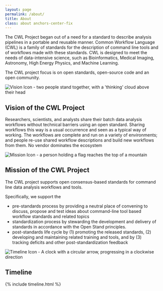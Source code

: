```yaml
---
layout: page
permalink: /about/
title: About
class: about anchors-center-fix
---
```


The CWL Project began out of a need for a standard to 
describe analysis pipelines in a portable and reusable
manner. Common Workflow Language (CWL) is a family of standards
for the description of command line tools and of workflows made with these standards.
CWL is designed to meet the needs of data-intensive science, such as Bioinformatics, Medical Imaging, Astronomy, High Energy Physics, and Machine Learning.


The CWL project focus is on open standards, open-source code and an open community.


<div class="section-header">
  <img src="../assets/img/noun_Vision_3455591.svg" class="section-icon" alt="Vision Icon - two people stand together, with a 'thinking' cloud above their head">
  <h2 id="vision">Vision of the CWL Project</h2>
</div>

Researchers, scientists, and analysts share their batch data analysis workflows without technical barriers using an open standard. Sharing workflows this way is a usual occurrence and seen as a typical way of working. The workflows are complete and run on a variety of environments; and people re-use shared workflow descriptions and build new workflows from them. No vendor dominates the ecosystem

<div class="section-header">
  <img src="../assets/img/noun_Mission_2673795.svg" class="section-icon" alt="Mission Icon - a person holding a flag reaches the top of a mountain">
  <h2 id="mission">Mission of the CWL Project</h2>
</div>

The CWL project supports open consensus-based standards for command line data analysis workflows and tools.

Specifically, we support the
*    pre-standards process by providing a neutral place of convening to discuss, propose and test ideas about command-line tool based workflow standards and related topics
*    standardization process by stewarding the development and delivery of standards in accordance with the Open Stand principles.
*    post-standards life cycle by (1) promoting the released standards, (2) developing and maintaining related training and tools, and by (3) tracking deficits and other post-standardization feedback

<div class="section-header">
  <img src="../assets/img/noun_Time_6732.svg" class="section-icon" alt="Timeline Icon - A clock with a circular arrow, progressing in a clockwise direction">
  <h2 id="timeline">Timeline</h2>
</div>

{% include timeline.html %}

